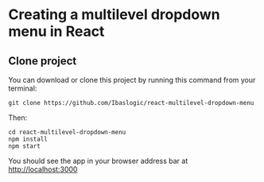 # Creating a multilevel dropdown menu in React

## Clone project

You can download or clone this project by running this command from your terminal:

```
git clone https://github.com/Ibaslogic/react-multilevel-dropdown-menu
```

Then:

```
cd react-multilevel-dropdown-menu
npm install
npm start
```

You should see the app in your browser address bar at [http://localhost:3000](http://localhost:3000)
